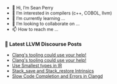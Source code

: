 - 👋 Hi, I’m Sean Perry
- 👀 I’m interested in compilers (c++, COBOL, llvm)
- 🌱 I’m currently learning ...
- 💞️ I’m looking to collaborate on ...
- 📫 How to reach me ...

<!---
s66perry/s66perry is a ✨ special ✨ repository because its `README.md` (this file) appears on your GitHub profile.
You can click the Preview link to take a look at your changes.
--->
### 📕 Latest LLVM Discourse Posts

<!-- DISCOURSE-LLVM:START -->
- [Clang&#39;s tooling could use your help!](https://discourse.llvm.org/t/clangs-tooling-could-use-your-help/83116?page=2#post_26)
- [Clang&#39;s tooling could use your help!](https://discourse.llvm.org/t/clangs-tooling-could-use-your-help/83116?page=2#post_25)
- [Use Smallest types in IR](https://discourse.llvm.org/t/use-smallest-types-in-ir/83301#post_1)
- [Stack_save and Stack_restore Intrinsics](https://discourse.llvm.org/t/stack-save-and-stack-restore-intrinsics/83297#post_3)
- [Slow Code Completion and Errors in Clangd](https://discourse.llvm.org/t/slow-code-completion-and-errors-in-clangd/83300#post_1)
<!-- DISCOURSE-LLVM:END -->
